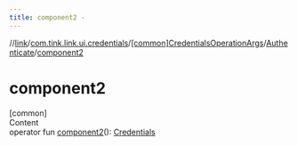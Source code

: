 ```yaml
---
title: component2 -
---
```

//[link](../../../index.md)/[com.tink.link.ui.credentials](../../index.md)/[[common]CredentialsOperationArgs](../index.md)/[Authenticate](index.md)/[component2](component2.md)



# component2  
[common]  
Content  
operator fun [component2](component2.md)(): [Credentials](../../../com.tink.model.credentials/[common]-credentials/index.md)  



